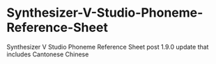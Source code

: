 # Synthesizer-V-Studio-Phoneme-Reference-Sheet
Synthesizer V Studio Phoneme Reference Sheet post 1.9.0 update that includes Cantonese Chinese
